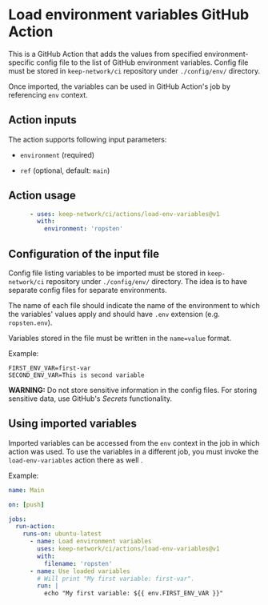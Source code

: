 # Load environment variables GitHub Action

This is a GitHub Action that adds the values from specified environment-specific
config file to the list of GitHub environment variables. Config file must be
stored in `keep-network/ci` repository under `./config/env/` directory.

Once imported, the variables can be used in GitHub Action's job by referencing
`env` context.

## Action inputs

The action supports following input parameters:

- `environment` (required)

- `ref` (optional, default: `main`)

## Action usage

```yaml
      - uses: keep-network/ci/actions/load-env-variables@v1
        with:
          environment: 'ropsten'
```

## Configuration of the input file

Config file listing variables to be imported must be stored in `keep-network/ci`
repository under `./config/env/` directory. The idea is to have
separate config files for separate environments.

The name of each file should indicate the name of the environment to which
the variables' values apply and should have `.env` extension (e.g. `ropsten.env`). 

Variables stored in the file must be written in the `name=value` format.

Example:
```
FIRST_ENV_VAR=first-var
SECOND_ENV_VAR=This is second variable
```

**WARNING:** Do not store sensitive information in the config files. For storing 
sensitive data, use GitHub's _Secrets_ functionality.

## Using imported variables

Imported variables can be accessed from the `env` context in the job in which
action was used. To use the variables in a different job, you must invoke the
`load-env-variables` action there as well .

Example:
```yaml
name: Main

on: [push]

jobs:
  run-action:
    runs-on: ubuntu-latest
      - name: Load environment variables
        uses: keep-network/ci/actions/load-env-variables@v1
        with:
          filename: 'ropsten'
      - name: Use loaded variables
        # Will print "My first variable: first-var".
        run: |
          echo "My first variable: ${{ env.FIRST_ENV_VAR }}"
```
